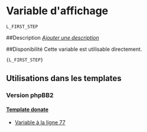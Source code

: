 # Variable d'affichage
```
L_FIRST_STEP
```


##Description
[*Ajouter une description*](https://fa-tvars.appspot.com/var/L_FIRST_STEP)

##Disponibilité
Cette variable est utilisable directement.

```html
{L_FIRST_STEP}
```

## Utilisations dans les templates

### Version phpBB2

#### [Template donate](subsilver/donate.md#readme)
* [Variable &agrave; la ligne 77](../subsilver/donate.tpl#L77)